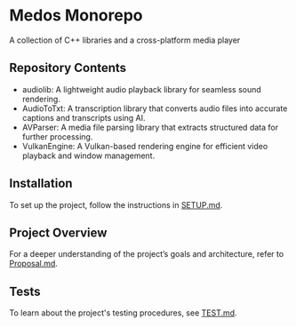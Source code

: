 # Medos Monorepo

A collection of C++ libraries and a cross-platform media player

## Repository Contents
- audiolib: A lightweight audio playback library for seamless sound rendering.
- AudioToTxt: A transcription library that converts audio files into accurate captions and transcripts using AI.
- AVParser: A media file parsing library that extracts structured data for further processing.
- VulkanEngine: A Vulkan-based rendering engine for efficient video playback and window management.

## Installation

To set up the project, follow the instructions in [SETUP.md](SETUP.md).

## Project Overview

For a deeper understanding of the project’s goals and architecture, refer to [Proposal.md](Proposal.md).

## Tests

To learn about the project's testing procedures, see [TEST.md](TEST.md).